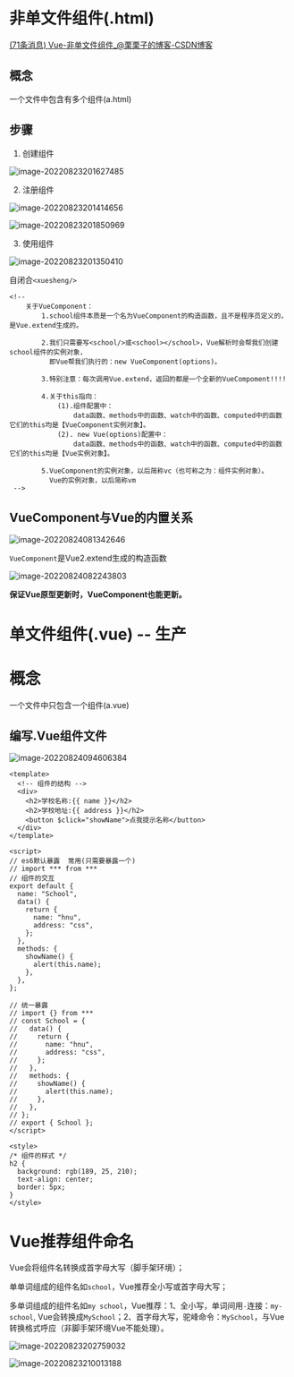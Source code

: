 # 非单文件组件(.html)

[(71条消息) Vue-非单文件组件_@栗栗子的博客-CSDN博客](https://blog.csdn.net/qq_62022086/article/details/124360604)

## 概念

一个文件中包含有多个组件(a.html)

## 步骤

1. 创建组件

![image-20220823201627485](assets/image-20220823201627485.png)

2. 注册组件

![image-20220823201414656](assets/image-20220823201414656.png)

![image-20220823201850969](assets/image-20220823201850969.png)

3. 使用组件

![image-20220823201350410](assets/image-20220823201350410.png)

自闭合`<xuesheng/>`

    <!-- 
        关于VueComponent：
            1.school组件本质是一个名为VueComponent的构造函数，且不是程序员定义的，是Vue.extend生成的。
    
            2.我们只需要写<school/>或<school></school>，Vue解析时会帮我们创建school组件的实例对象，
              即Vue帮我们执行的：new VueComponent(options)。
            
            3.特别注意：每次调用Vue.extend，返回的都是一个全新的VueCompoment!!!!
    
            4.关于this指向：
                (1).组件配置中：
                    data函数、methods中的函数、watch中的函数、computed中的函数 它们的this均是【VueComponent实例对象】。
                (2). new Vue(options)配置中：
                    data函数、methods中的函数、watch中的函数、computed中的函数 它们的this均是【Vue实例对象】。
                
            5.VueComponent的实例对象，以后简称vc（也可称之为：组件实例对象）。
              Vue的实例对象，以后简称vm
     -->

## VueComponent与Vue的内置关系

![image-20220824081342646](assets/image-20220824081342646.png)

`VueComponent`是Vue2.extend生成的构造函数

![image-20220824082243803](assets/image-20220824082243803.png)

**保证Vue原型更新时，VueComponent也能更新。**



# 单文件组件(.vue) -- 生产

# 概念

一个文件中只包含一个组件(a.vue)

## 编写.Vue组件文件

![image-20220824094606384](assets/image-20220824094606384.png)

```vue
<template>
  <!-- 组件的结构 -->
  <div>
    <h2>学校名称:{{ name }}</h2>
    <h2>学校地址:{{ address }}</h2>
    <button $click="showName">点我提示名称</button>
  </div>
</template>

<script>
// es6默认暴露  常用(只需要暴露一个)
// import *** from ***
// 组件的交互
export default {
  name: "School",
  data() {
    return {
      name: "hnu",
      address: "css",
    };
  },
  methods: {
    showName() {
      alert(this.name);
    },
  },
};

// 统一暴露
// import {} from ***
// const School = {
//   data() {
//     return {
//       name: "hnu",
//       address: "css",
//     };
//   },
//   methods: {
//     showName() {
//       alert(this.name);
//     },
//   },
// };
// export { School };
</script>

<style>
/* 组件的样式 */
h2 {
  background: rgb(189, 25, 210);
  text-align: center;
  border: 5px;
}
</style>
```



# Vue推荐组件命名

Vue会将组件名转换成首字母大写（脚手架环境）；

单单词组成的组件名如`school`，Vue推荐全小写或首字母大写；

多单词组成的组件名如`my school`，Vue推荐：1、全小写，单词间用`-`连接：`my-school`, Vue会转换成`MySchool`；2、首字母大写，驼峰命令：`MySchool`，与Vue转换格式呼应（非脚手架环境Vue不能处理）。

![image-20220823202759032](assets/image-20220823202759032.png)

![image-20220823210013188](assets/image-20220823210013188.png)
